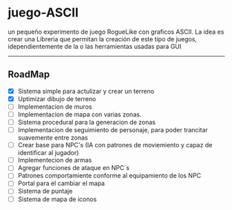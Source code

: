 # juego-ASCII
un pequeño experimento de juego RogueLike con graficos ASCII. La idea es crear una Libreria que permitan la creación de este tipo de juegos, idependientemente de la o las herramientas usadas para GUI

---

## RoadMap

* [x] Sistema simple para actulizar y crear un terreno
* [x] Uptimizar dibujo de terreno
* [ ] Implementacion de muros 
* [ ] Implementacion de mapa con varias zonas.
* [ ] Sistema procedural para la generacion de zonas 
* [ ] Implementacion de seguimiento de personaje, para poder trancitar suavemente entre zonas
* [ ] Crear base para NPC's (IA con patrones de moviemiento y capaz de identificar al jugador)
* [ ] Implementecion de armas
* [ ] Agregar funciones de ataque en NPC´s
* [ ] Patrones comportamiente conforme al equipamiento de los NPC
* [ ] Portal para el cambiar el mapa
* [ ] Sistema de puntaje
* [ ] Sistema de mapa de iconos
